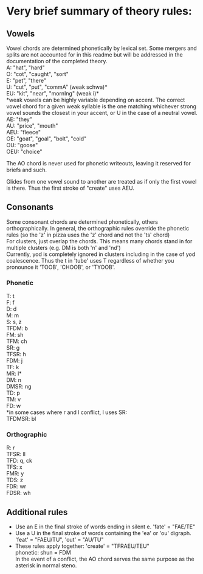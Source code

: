 # Very brief summary of theory rules:  

## Vowels  

Vowel chords are determined phonetically by lexical set. Some mergers and splits are not accounted for in this readme but will be addressed in the documentation of the completed theory.  
A: "hat", "hard"  
O: "cot", "caught", "sort"  
E: "pet", "there"  
U: "cut", "put", "commA" (weak schwa)*  
EU: "kit", "near", "mornIng" (weak i)*  
*weak vowels can be highly variable depending on accent. The correct vowel chord for a given weak syllable is the one matching whichever strong vowel sounds the closest in your accent, or U in the case of a neutral vowel.  
AE: "they"  
AU: "price", "mouth"  
AEU: "fleece"  
OE: "goat", "goal", "bolt", "cold"  
OU: "goose"  
OEU: "choice"  

The AO chord is never used for phonetic writeouts, leaving it reserved for briefs and such.  

Glides from one vowel sound to another are treated as if only the first vowel is there. Thus the first stroke of "create" uses AEU.  

## Consonants  

Some consonant chords are determined phonetically, others orthographically. In general, the orthographic rules override the phonetic rules (so the 'z' in pizza uses the 'z' chord and not the 'ts' chord)  
For clusters, just overlap the chords. This means many chords stand in for multiple clusters (e.g. DM is both 'n' and 'nd')  
Currently, yod is completely ignored in clusters including in the case of yod coalescence. Thus the t in 'tube' uses T regardless of whether you pronounce it 'TOOB', 'CHOOB', or 'TYOOB'.  


### Phonetic  
T: t  
F: f  
D: d  
M: m  
S: s, z  
TFDM: b  
FM: sh  
TFM: ch  
SR: g  
TFSR: h  
FDM: j  
TF: k  
MR: l*  
DM: n  
DMSR: ng  
TD: p  
TM: v  
FD: w  
*in some cases where r and l conflict, l uses SR:  
TFDMSR: bl  

### Orthographic
R: r  
TFSR: ll  
TFD: q, ck  
TFS: x  
FMR: y  
TDS: z  
FDR: wr  
FDSR: wh  

## Additional rules
- Use an E in the final stroke of words ending in silent e. 'fate' = "FAE/TE"  
- Use a U in the final stroke of words containing the 'ea' or 'ou' digraph. 'feat' = "FAEU/TU", 'out' = "AU/TU"  
- These rules apply together: 'create' = "TFRAEU/TEU"  
phonetic: shun = FDM  
In the event of a conflict, the AO chord serves the same purpose as the asterisk in normal steno.  
